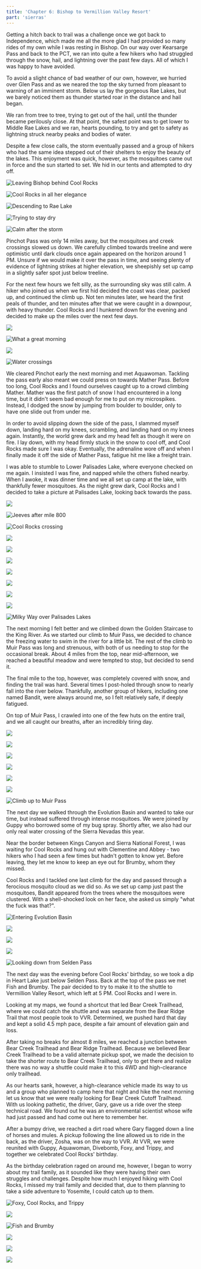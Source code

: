 ```yaml
---
title: 'Chapter 6: Bishop to Vermillion Valley Resort'
part: 'sierras'
---
```


<script lang="ts">
import Images from '$lib/components/Images.svelte';
</script>

Getting a hitch back to trail was a challenge once we got back to Independence, which made me all the more glad I had
provided so many rides of my own while I was resting in Bishop. On our way over Kearsarge Pass and back to the PCT, we
ran into quite a few hikers who had struggled through the snow, hail, and lightning over the past few days. All of which
I was happy to have avoided.

To avoid a slight chance of bad weather of our own, however, we hurried over Glen Pass and as we neared the top the
sky turned from pleasant to warning of an imminent storm. Below us lay the gorgeous Rae Lakes, but we barely noticed
them as thunder started roar in the distance and hail began.

We ran from tree to tree, trying to get out of the hail, until the thunder became perilously close. At that point, the
safest point was to get lower to Middle Rae Lakes and we ran, hearts pounding, to try and get to safety as lightning
struck nearby peaks and bodies of water.

Despite a few close calls, the storm eventually passed and a group of hikers who had the same idea stepped out of their
shelters to enjoy the beauty of the lakes. This enjoyment was quick, however, as the mosquitoes came out in force and
the sun started to set. We hid in our tents and attempted to dry off.

![Leaving Bishop behind Cool Rocks](https://cdn.jeeveshikedthepct.com/images/d47a6cf6-5cfc-4e19-ac8c-aa128da2ca00.jpeg)

![Cool Rocks in all her elegance](https://cdn.jeeveshikedthepct.com/images/b6a1eaae-f9d0-4e0b-cf94-426a8a829700.jpeg)

![Descending to Rae Lake](https://cdn.jeeveshikedthepct.com/images/05cdf13f-1c9a-4004-567c-5860fc505400.jpeg)

![Trying to stay dry](https://cdn.jeeveshikedthepct.com/images/123e946c-b254-4872-f76f-1ebdeb798100.jpeg)

![Calm after the storm](https://cdn.jeeveshikedthepct.com/images/7e912da5-895b-4b93-662f-a59472bdf100.jpeg)

Pinchot Pass was only 14 miles away, but the mosquitoes and creek crossings slowed us down. We carefully climbed towards
treeline and were optimistic until dark clouds once again appeared on the horizon around 1 PM. Unsure if we would make
it over the pass in time, and seeing plenty of evidence of lightning strikes at higher elevation, we sheepishly set up
camp in a slightly safer spot just below treeline.

For the next few hours we felt silly, as the surrounding sky was still calm. A hiker who joined us when we first hid
decided the coast was clear, packed up, and continued the climb up. Not ten minutes later, we heard the first peals of
thunder, and ten minutes after that we were caught in a downpour, with heavy thunder. Cool Rocks and I hunkered down for
the evening and decided to make up the miles over the next few days.

![](https://cdn.jeeveshikedthepct.com/images/48c6b59d-0cf5-4d85-c1ab-f60b19e78300.jpeg)

![What a great morning](https://cdn.jeeveshikedthepct.com/images/f9311095-290c-494a-f089-0a2ea74cd200.jpeg)

![](https://cdn.jeeveshikedthepct.com/images/115b93f7-367c-4c75-9905-f39374d8ad00.jpeg)

![Water crossings](https://cdn.jeeveshikedthepct.com/images/4a058477-4a7f-4447-4ca7-571752656800.jpeg)

We cleared Pinchot early the next morning and met Aquawoman. Tackling the pass early also meant we could press on
towards Mather Pass. Before too long, Cool Rocks and I found ourselves caught up to a crowd climbing Mather. Mather was
the first patch of snow I had encountered in a long time, but it didn't seem bad enough for me to put on my microspikes.
Instead, I dodged the snow by jumping from boulder to boulder, only to have one slide out from under me.

In order to avoid slipping down the side of the pass, I slammed myself down, landing hard on my knees, scrambling, and
landing hard on my knees again. Instantly, the world grew dark and my head felt as though it were on fire. I lay down,
with my head firmly stuck in the snow to cool off, and Cool Rocks made sure I was okay. Eventually, the adrenaline wore
off and when I finally made it off the side of Mather Pass, fatigue hit me like a freight train.

I was able to stumble to Lower Palisades Lake, where everyone checked on me again. I insisted I was fine, and napped
while the others fished nearby. When I awoke, it was dinner time and we all set up camp at the lake, with thankfully
fewer mosquitoes. As the night grew dark, Cool Rocks and I decided to take a picture at Palisades Lake, looking back
towards the pass.

![](https://cdn.jeeveshikedthepct.com/images/2c779679-ac42-432d-6c13-c86702a73800.jpeg)

![Jeeves after mile 800](https://cdn.jeeveshikedthepct.com/images/f14dc60c-00d2-4900-ae87-bcc45611c800.jpeg)

![Cool Rocks crossing](https://cdn.jeeveshikedthepct.com/images/61dfab05-b7f1-46c0-ee62-ccdcaa1b5c00.jpeg)

![](https://cdn.jeeveshikedthepct.com/images/315bbf37-be07-41d5-770f-4c803fca0700.jpeg)

![](https://cdn.jeeveshikedthepct.com/images/fcdf1271-19b9-4cbb-2c97-3459a7469300.jpeg)

![](https://cdn.jeeveshikedthepct.com/images/8240ba0a-ccdd-4836-691a-8898d979a600.jpeg)

![](https://cdn.jeeveshikedthepct.com/images/36a69d4b-3848-47dc-383c-7aec83d6f900.jpeg)

![](https://cdn.jeeveshikedthepct.com/images/4e9fb7b0-6425-4e2a-a0f4-fdf9b6bbd800.jpeg)

![](https://cdn.jeeveshikedthepct.com/images/e767387b-b90b-4adf-ca92-b857100c9a00.jpeg)

![](https://cdn.jeeveshikedthepct.com/images/08d1c80e-33b1-4a1b-d6a1-4747809f7a00.jpeg)

![Milky Way over Palisades Lakes](https://cdn.jeeveshikedthepct.com/images/4a9c6a0c-cf5e-480b-1256-9d46d2b07800.jpeg)

The next morning I felt better and we climbed down the Golden Staircase to the King River. As we started our climb to
Muir Pass, we decided to chance the freezing water to swim in the river for a little bit. The rest of the climb to Muir
Pass was long and strenuous, with both of us needing to stop for the occasional break. About 4 miles from the top, near
mid-afternoon, we reached a beautiful meadow and were tempted to stop, but decided to send it.

The final mile to the top, however, was completely covered with snow, and finding the trail was hard. Several times I
post-holed through snow to nearly fall into the river below. Thankfully, another group of hikers, including one named
Bandit, were always around me, so I felt relatively safe, if deeply fatigued.

On top of Muir Pass, I crawled into one of the few huts on the entire trail, and we all caught our breaths, after an
incredibly tiring day.

![](https://cdn.jeeveshikedthepct.com/images/8329d3d2-c96c-4f9d-f5ab-89b3c8279700.jpeg)

![](https://cdn.jeeveshikedthepct.com/images/35fb0430-00ed-45f6-3a64-a822f1bea700.jpeg)

![](https://cdn.jeeveshikedthepct.com/images/7abfbc64-0292-42cb-a711-3921c17a8300.jpeg)

![](https://cdn.jeeveshikedthepct.com/images/6862b20e-e29d-4ddf-ba82-9392c7c1d000.jpeg)

![](https://cdn.jeeveshikedthepct.com/images/d9b5440e-fe75-4c0f-bfa3-23fda17de600.jpeg)

![](https://cdn.jeeveshikedthepct.com/images/73b68318-6d50-44f8-a9df-103a78f8b200.jpeg)

![Climb up to Muir Pass](https://cdn.jeeveshikedthepct.com/images/476227f4-5185-4005-6884-0440552baa00.jpeg)

The next day we walked through the Evolution Basin and wanted to take our time, but instead suffered through intense
mosquitoes. We were joined by Guppy who borrowed some of my bug spray. Shortly after, we also had our only real water
crossing of the Sierra Nevadas this year.

Near the border between Kings Canyon and Sierra National Forest, I was waiting for Cool Rocks and hung out with
Clementine and Abbey - two hikers who I had seen a few times but hadn't gotten to know yet. Before leaving, they let me
know to keep an eye out for Brumby, whom they missed.

Cool Rocks and I tackled one last climb for the day and passed through a ferocious mosquito cloud as we did so.
As we set up camp just past the mosquitoes, Bandit appeared from the trees where the mosquitoes were clustered. With a
shell-shocked look on her face, she asked us simply "what the fuck was that?".

![Entering Evolution Basin](https://cdn.jeeveshikedthepct.com/images/e3fd7abe-4e99-406e-129f-660f5fc4e700.jpeg)

![](https://cdn.jeeveshikedthepct.com/images/802be386-04ee-4321-340a-d3adcc188d00.jpeg)

![](https://cdn.jeeveshikedthepct.com/images/082c75b7-f96c-4f97-4961-4bc32754bd00.jpeg)

![](https://cdn.jeeveshikedthepct.com/images/c7a72a35-519b-419f-a4c8-0e1111ec5c00.jpeg)

![Looking down from Selden Pass](https://cdn.jeeveshikedthepct.com/images/bb5b6ce7-a486-4661-8dfd-9eebec4da200.jpeg)

The next day was the evening before Cool Rocks' birthday, so we took a dip in Heart Lake just below Selden Pass.
Back at the top of the pass we met Fish and Brumby. The pair decided to try to make it to the shuttle to Vermillion
Valley Resort, which left at 5 PM. Cool Rocks and I were in.

Looking at my maps, we found a shortcut that led Bear Creek Trailhead, where we could catch the shuttle and was separate
from the Bear Ridge Trail that most people took to VVR. Determined, we pushed hard that day and kept a solid 4.5 mph
pace, despite a fair amount of elevation gain and loss.

After taking no breaks for almost 8 miles, we reached a junction between Bear Creek Trailhead and Bear Ridge Trailhead.
Because we believed Bear Creek Trailhead to be a valid alternate pickup spot, we made the decision to take the shorter
route to Bear Creek Trailhead, only to get there and realize there was no way a shuttle could make it to this 4WD and
high-clearance only trailhead.

As our hearts sank, however, a high-clearance vehicle made its way to us and a group who planned to camp here that night
and hike the next morning let us know that we were really looking for Bear Creek Cutoff Trailhead. With us looking
pathetic, the driver, Gary, gave us a ride over the steep technical road. We found out he was an environmental
scientist whose wife had just passed and had come out here to remember her.

After a bumpy drive, we reached a dirt road where Gary flagged down a line of horses and mules. A pickup following the
line allowed us to ride in the back, as the driver, Zosha, was on the way to VVR. At VVR, we were reunited with Guppy,
Aquawoman, Divebomb, Foxy, and Trippy, and together we celebrated Cool Rocks' birthday.

As the birthday celebration raged on around me, however, I began to worry about my trail family, as it sounded like they
were having their own struggles and challenges. Despite how much I enjoyed hiking with Cool Rocks, I missed my trail
family and decided that, due to them planning to take a side adventure to Yosemite, I could catch up to them.

![Foxy, Cool Rocks, and Trippy](https://cdn.jeeveshikedthepct.com/images/6508fbb4-5563-4616-6c13-0983c6402600.jpeg)

![](https://cdn.jeeveshikedthepct.com/images/cbd664b5-94b9-4c40-3dab-153940af4f00.jpeg)

![Fish and Brumby](https://cdn.jeeveshikedthepct.com/images/7a78ffba-4952-4366-16fa-e65c80ac5100.jpeg)

![](https://cdn.jeeveshikedthepct.com/images/57aaef87-724a-47b9-fc40-5177c64a8500.jpeg)

![](https://cdn.jeeveshikedthepct.com/images/b52f1803-428a-469a-5d28-8b7dc03de100.jpeg)

![](https://cdn.jeeveshikedthepct.com/images/83fb2fbc-2634-434a-3f02-bdf65c0b2100.jpeg)
